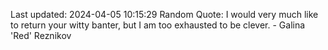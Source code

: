 Last updated: 2024-04-05 10:15:29
Random Quote: I would very much like to return your witty banter, but I am too exhausted to be clever. - Galina 'Red' Reznikov